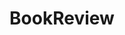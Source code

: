 ---
title: "BookReview"
layout: category
category:  bookreview
permalink: /categories/bookreview/
author_profile: true
sidebar_page: true
sidebar:
  nav: "main"
---